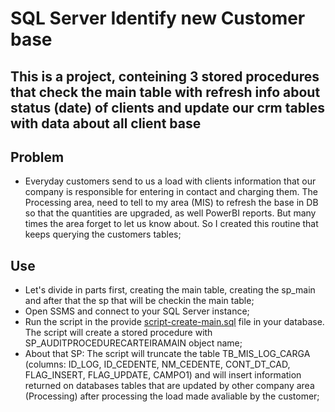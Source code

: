 # SQL Server Identify new Customer base 
## This is a project, conteining 3 stored procedures that check the main table with refresh info about status (date) of clients and update our crm tables with data about all client base

## Problem
* Everyday customers send to us a load with clients information that our company is responsible for entering in contact and charging them. The Processing area, need to tell to my area (MIS) to refresh the base in DB so that the quantities are upgraded, as well PowerBI reports. But many times the area forget to let us know about. So I created this routine that keeps querying the customers tables;

## Use
* Let's divide in parts first, creating the main table, creating the sp_main and after that the sp that will be checkin the main table;
*  Open SSMS and connect to your SQL Server instance;
*  Run the script in the provide [script-create-main.sql](script-create-main.sql) file in your database. The script will create a stored procedure with SP_AUDITPROCEDURECARTEIRAMAIN object name;
*    About that SP: The script will truncate the table TB_MIS_LOG_CARGA (columns: ID_LOG, ID_CEDENTE, NM_CEDENTE, CONT_DT_CAD, FLAG_INSERT, FLAG_UPDATE, CAMPO1) and will insert information returned on databases tables that are updated by other company area (Processing) after processing the load made avaliable by the customer;

